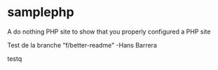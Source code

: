 samplephp
=========

A do nothing PHP site to show that you properly configured a PHP site

Test de la branche "f/better-readme"  -Hans Barrera

testq
